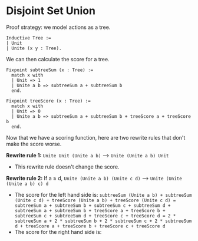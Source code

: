 # Disjoint Set Union

Proof strategy: we model actions as a tree.

```coq
Inductive Tree :=
| Unit
| Unite (x y : Tree).
```

We can then calculate the score for a tree.

```coq
Fixpoint subtreeSum (x : Tree) :=
  match x with
  | Unit => 1
  | Unite a b => subtreeSum a + subtreeSum b
  end.

Fixpoint treeScore (x : Tree) :=
  match x with
  | Unit => 0
  | Unite a b => subtreeSum a + subtreeSum b + treeScore a + treeScore b
  end.
```

Now that we have a scoring function, here are two rewrite rules that don't make the score worse.

**Rewrite rule 1:** `Unite Unit (Unite a b)` ⟶ `Unite (Unite a b) Unit`

- This rewrite rule doesn't change the score.

**Rewrite rule 2:** If a ≥ d, `Unite (Unite a b) (Unite c d)` ⟶ `Unite (Unite (Unite a b) c) d`

- The score for the left hand side is: `subtreeSum (Unite a b) + subtreeSum (Unite c d) + treeScore (Unite a b) + treeScore (Unite c d) = subtreeSum a + subtreeSum b + subtreeSum c + subtreeSum d + subtreeSum a + subtreeSum b + treeScore a + treeScore b + subtreeSum c + subtreeSum d + treeScore c + treeScore d = 2 * subtreeSum a + 2 * subtreeSum b + 2 * subtreeSum c + 2 * subtreeSum d + treeScore a + treeScore b + treeScore c + treeScore d`
- The score for the right hand side is:
